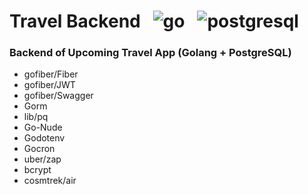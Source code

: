 # Travel Backend &nbsp; ![go](https://user-images.githubusercontent.com/25686023/160291006-7312bd67-8b9b-4c20-ae97-564aac206193.png) &nbsp; ![postgresql](https://user-images.githubusercontent.com/25686023/182178516-5272e18e-f44a-4b9c-8391-4c962eecf583.png) &nbsp;

### Backend of Upcoming Travel App (Golang + PostgreSQL)

<ul>
    <li> gofiber/Fiber
    <li> gofiber/JWT
    <li> gofiber/Swagger
    <li> Gorm
    <li> lib/pq
    <li> Go-Nude
    <li> Godotenv
    <li> Gocron
    <li> uber/zap
    <li> bcrypt
    <li> cosmtrek/air
</ul>